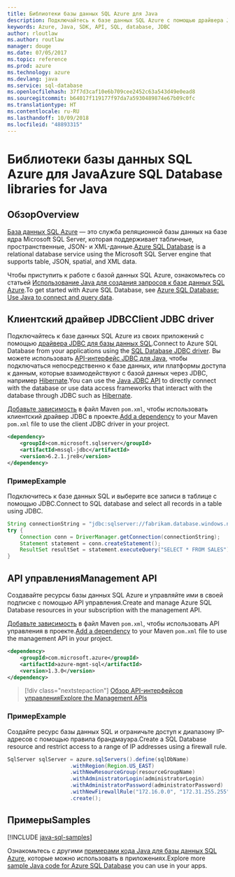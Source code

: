 ```yaml
---
title: Библиотеки базы данных SQL Azure для Java
description: Подключайтесь к базе данных SQL Azure с помощью драйвера JDBC или управляйте экземплярами базы данных Azure SQL помощью API управления.
keywords: Azure, Java, SDK, API, SQL, database, JDBC
author: rloutlaw
ms.author: routlaw
manager: douge
ms.date: 07/05/2017
ms.topic: reference
ms.prod: azure
ms.technology: azure
ms.devlang: java
ms.service: sql-database
ms.openlocfilehash: 37f7d3caf10e6b709cee2452c63a543d49e0ead8
ms.sourcegitcommit: b64017f119177f97da7a5930489874e67b09c0fc
ms.translationtype: HT
ms.contentlocale: ru-RU
ms.lasthandoff: 10/09/2018
ms.locfileid: "48893315"
---
```

# <a name="azure-sql-database-libraries-for-java"></a><span data-ttu-id="0dce5-104">Библиотеки базы данных SQL Azure для Java</span><span class="sxs-lookup"><span data-stu-id="0dce5-104">Azure SQL Database libraries for Java</span></span>

## <a name="overview"></a><span data-ttu-id="0dce5-105">Обзор</span><span class="sxs-lookup"><span data-stu-id="0dce5-105">Overview</span></span>

<span data-ttu-id="0dce5-106">[База данных SQL Azure](/azure/sql-database/sql-database-technical-overview) — это служба реляционной базы данных на базе ядра Microsoft SQL Server, которая поддерживает табличные, пространственные, JSON- и XML-данные.</span><span class="sxs-lookup"><span data-stu-id="0dce5-106">[Azure SQL Database](/azure/sql-database/sql-database-technical-overview) is a relational database service using the Microsoft SQL Server engine that supports table, JSON, spatial, and XML data.</span></span> 

<span data-ttu-id="0dce5-107">Чтобы приступить к работе с базой данных SQL Azure, ознакомьтесь со статьей [Использование Java для создания запросов к базе данных SQL Azure](/azure/sql-database/sql-database-connect-query-java).</span><span class="sxs-lookup"><span data-stu-id="0dce5-107">To get started with Azure SQL Database, see [Azure SQL Database: Use Java to connect and query data](/azure/sql-database/sql-database-connect-query-java).</span></span>

## <a name="client-jdbc-driver"></a><span data-ttu-id="0dce5-108">Клиентский драйвер JDBC</span><span class="sxs-lookup"><span data-stu-id="0dce5-108">Client JDBC driver</span></span>

<span data-ttu-id="0dce5-109">Подключайтесь к базе данных SQL Azure из своих приложений с помощью [драйвера JDBC для базы данных SQL](/sql/connect/jdbc/microsoft-jdbc-driver-for-sql-server).</span><span class="sxs-lookup"><span data-stu-id="0dce5-109">Connect to Azure SQL Database from your applications using the [SQL Database JDBC driver](/sql/connect/jdbc/microsoft-jdbc-driver-for-sql-server).</span></span> <span data-ttu-id="0dce5-110">Вы можете использовать [API-интерфейс JDBC для Java](https://docs.oracle.com/javase/8/docs/technotes/guides/jdbc/), чтобы подключаться непосредственно к базе данных, или платформы доступа к данным, которые взаимодействуют с базой данных через JDBC, например [Hibernate](http://hibernate.org/).</span><span class="sxs-lookup"><span data-stu-id="0dce5-110">You can use the [Java JDBC API](https://docs.oracle.com/javase/8/docs/technotes/guides/jdbc/) to directly connect with the database or use data access frameworks that interact with the database through JDBC such as [Hibernate](http://hibernate.org/).</span></span>

<span data-ttu-id="0dce5-111">[Добавьте зависимость](https://maven.apache.org/guides/getting-started/index.html#How_do_I_use_external_dependencies) в файл Maven `pom.xml`, чтобы использовать клиентский драйвер JDBC в проекте.</span><span class="sxs-lookup"><span data-stu-id="0dce5-111">[Add a dependency](https://maven.apache.org/guides/getting-started/index.html#How_do_I_use_external_dependencies) to your Maven `pom.xml` file to use the client JDBC driver in your project.</span></span>


```XML
<dependency>
    <groupId>com.microsoft.sqlserver</groupId>
    <artifactId>mssql-jdbc</artifactId>
    <version>6.2.1.jre8</version>
</dependency>
```   

### <a name="example"></a><span data-ttu-id="0dce5-112">Пример</span><span class="sxs-lookup"><span data-stu-id="0dce5-112">Example</span></span>

<span data-ttu-id="0dce5-113">Подключитесь к базе данных SQL и выберите все записи в таблице с помощью JDBC.</span><span class="sxs-lookup"><span data-stu-id="0dce5-113">Connect to SQL database and select all records in a table using JDBC.</span></span>

```java
String connectionString = "jdbc:sqlserver://fabrikam.database.windows.net:1433;database=fiber;user=raisa;password=testpass;encrypt=true;hostNameInCertificate=*.database.windows.net;loginTimeout=30;";
try {
    Connection conn = DriverManager.getConnection(connectionString);
    Statement statement = conn.createStatement();
    ResultSet resultSet = statement.executeQuery("SELECT * FROM SALES");
}  
```

## <a name="management-api"></a><span data-ttu-id="0dce5-114">API управления</span><span class="sxs-lookup"><span data-stu-id="0dce5-114">Management API</span></span>

<span data-ttu-id="0dce5-115">Создавайте ресурсы базы данных SQL Azure и управляйте ими в своей подписке с помощью API управления.</span><span class="sxs-lookup"><span data-stu-id="0dce5-115">Create and manage Azure SQL Database resources in your subscription with the management API.</span></span>   

<span data-ttu-id="0dce5-116">[Добавьте зависимость](https://maven.apache.org/guides/getting-started/index.html#How_do_I_use_external_dependencies) в файл Maven `pom.xml`, чтобы использовать API управления в проекте.</span><span class="sxs-lookup"><span data-stu-id="0dce5-116">[Add a dependency](https://maven.apache.org/guides/getting-started/index.html#How_do_I_use_external_dependencies) to your Maven `pom.xml` file to use the management API in your project.</span></span>


```XML
<dependency>
    <groupId>com.microsoft.azure</groupId>
    <artifactId>azure-mgmt-sql</artifactId>
    <version>1.3.0</version>
</dependency>
```

> [!div class="nextstepaction"]
> [<span data-ttu-id="0dce5-117">Обзор API-интерфейсов управления</span><span class="sxs-lookup"><span data-stu-id="0dce5-117">Explore the Management APIs</span></span>](/java/api/overview/azure/sql/management)

### <a name="example"></a><span data-ttu-id="0dce5-118">Пример</span><span class="sxs-lookup"><span data-stu-id="0dce5-118">Example</span></span>

<span data-ttu-id="0dce5-119">Создайте ресурс базы данных SQL и ограничьте доступ к диапазону IP-адресов с помощью правила брандмауэра.</span><span class="sxs-lookup"><span data-stu-id="0dce5-119">Create a SQL Database resource and restrict access to a range of IP addresses using a firewall rule.</span></span>

```java
SqlServer sqlServer = azure.sqlServers().define(sqlDbName)
                    .withRegion(Region.US_EAST)
                    .withNewResourceGroup(resourceGroupName)
                    .withAdministratorLogin(administratorLogin)
                    .withAdministratorPassword(administratorPassword)
                    .withNewFirewallRule("172.16.0.0", "172.31.255.255")
                    .create();
```

## <a name="samples"></a><span data-ttu-id="0dce5-120">Примеры</span><span class="sxs-lookup"><span data-stu-id="0dce5-120">Samples</span></span>

[!INCLUDE [java-sql-samples](../docs-ref-conceptual/includes/sql.md)]

<span data-ttu-id="0dce5-121">Ознакомьтесь с другими [примерами кода Java для базы данных SQL Azure](https://azure.microsoft.com/resources/samples/?platform=java&term=SQL), которые можно использовать в приложениях.</span><span class="sxs-lookup"><span data-stu-id="0dce5-121">Explore more [sample Java code for Azure SQL Database](https://azure.microsoft.com/resources/samples/?platform=java&term=SQL) you can use in your apps.</span></span>